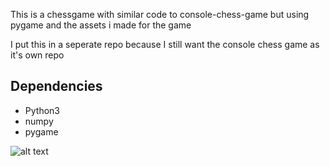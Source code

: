 This is a chessgame with similar code to console-chess-game but using pygame and the assets i made for the game

I put this in a seperate repo because I still want the console chess game as it's own repo

## Dependencies

- Python3 
- numpy
- pygame


![alt text](https://github.com/open-source-KT/chessgame-gui/blob/master/assets/image.png?raw=true)